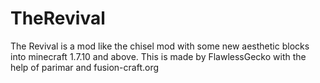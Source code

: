 TheRevival
==========

The Revival is a mod like the chisel mod with some new aesthetic blocks into minecraft 1.7.10 and above.
This is made by FlawlessGecko with the help of parimar and fusion-craft.org
